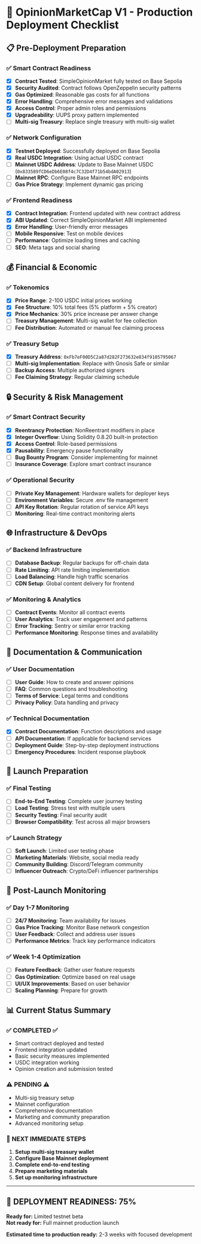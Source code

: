 # 🚀 OpinionMarketCap V1 - Production Deployment Checklist

## 📋 Pre-Deployment Preparation

### ✅ Smart Contract Readiness
- [x] **Contract Tested**: SimpleOpinionMarket fully tested on Base Sepolia
- [x] **Security Audited**: Contract follows OpenZeppelin security patterns
- [x] **Gas Optimized**: Reasonable gas costs for all functions
- [x] **Error Handling**: Comprehensive error messages and validations
- [x] **Access Control**: Proper admin roles and permissions
- [x] **Upgradeability**: UUPS proxy pattern implemented
- [ ] **Multi-sig Treasury**: Replace single treasury with multi-sig wallet

### ✅ Network Configuration
- [x] **Testnet Deployed**: Successfully deployed on Base Sepolia
- [x] **Real USDC Integration**: Using actual USDC contract
- [ ] **Mainnet USDC Address**: Update to Base Mainnet USDC (`0x833589fCD6eDb6E08f4c7C32D4f71b54bdA02913`)
- [ ] **Mainnet RPC**: Configure Base Mainnet RPC endpoints
- [ ] **Gas Price Strategy**: Implement dynamic gas pricing

### ✅ Frontend Readiness
- [x] **Contract Integration**: Frontend updated with new contract address
- [x] **ABI Updated**: Correct SimpleOpinionMarket ABI implemented
- [x] **Error Handling**: User-friendly error messages
- [ ] **Mobile Responsive**: Test on mobile devices
- [ ] **Performance**: Optimize loading times and caching
- [ ] **SEO**: Meta tags and social sharing

## 💰 Financial & Economic

### ✅ Tokenomics
- [x] **Price Range**: 2-100 USDC initial prices working
- [x] **Fee Structure**: 10% total fees (5% platform + 5% creator)
- [x] **Price Mechanics**: 30% price increase per answer change
- [ ] **Treasury Management**: Multi-sig wallet for fee collection
- [ ] **Fee Distribution**: Automated or manual fee claiming process

### ✅ Treasury Setup
- [x] **Treasury Address**: `0xFb7eF00D5C2a87d282F273632e834f9105795067`
- [ ] **Multi-sig Implementation**: Replace with Gnosis Safe or similar
- [ ] **Backup Access**: Multiple authorized signers
- [ ] **Fee Claiming Strategy**: Regular claiming schedule

## 🔒 Security & Risk Management

### ✅ Smart Contract Security
- [x] **Reentrancy Protection**: NonReentrant modifiers in place
- [x] **Integer Overflow**: Using Solidity 0.8.20 built-in protection
- [x] **Access Control**: Role-based permissions
- [x] **Pausability**: Emergency pause functionality
- [ ] **Bug Bounty Program**: Consider implementing for mainnet
- [ ] **Insurance Coverage**: Explore smart contract insurance

### ✅ Operational Security
- [ ] **Private Key Management**: Hardware wallets for deployer keys
- [ ] **Environment Variables**: Secure .env file management
- [ ] **API Key Rotation**: Regular rotation of service API keys
- [ ] **Monitoring**: Real-time contract monitoring alerts

## 🌐 Infrastructure & DevOps

### ✅ Backend Infrastructure
- [ ] **Database Backup**: Regular backups for off-chain data
- [ ] **Rate Limiting**: API rate limiting implementation
- [ ] **Load Balancing**: Handle high traffic scenarios
- [ ] **CDN Setup**: Global content delivery for frontend

### ✅ Monitoring & Analytics
- [ ] **Contract Events**: Monitor all contract events
- [ ] **User Analytics**: Track user engagement and patterns
- [ ] **Error Tracking**: Sentry or similar error tracking
- [ ] **Performance Monitoring**: Response times and availability

## 📖 Documentation & Communication

### ✅ User Documentation
- [ ] **User Guide**: How to create and answer opinions
- [ ] **FAQ**: Common questions and troubleshooting
- [ ] **Terms of Service**: Legal terms and conditions
- [ ] **Privacy Policy**: Data handling and privacy

### ✅ Technical Documentation
- [x] **Contract Documentation**: Function descriptions and usage
- [ ] **API Documentation**: If applicable for backend services
- [ ] **Deployment Guide**: Step-by-step deployment instructions
- [ ] **Emergency Procedures**: Incident response playbook

## 🚨 Launch Preparation

### ✅ Final Testing
- [ ] **End-to-End Testing**: Complete user journey testing
- [ ] **Load Testing**: Stress test with multiple users
- [ ] **Security Testing**: Final security audit
- [ ] **Browser Compatibility**: Test across all major browsers

### ✅ Launch Strategy
- [ ] **Soft Launch**: Limited user testing phase
- [ ] **Marketing Materials**: Website, social media ready
- [ ] **Community Building**: Discord/Telegram community
- [ ] **Influencer Outreach**: Crypto/DeFi influencer partnerships

## 🔧 Post-Launch Monitoring

### ✅ Day 1-7 Monitoring
- [ ] **24/7 Monitoring**: Team availability for issues
- [ ] **Gas Price Tracking**: Monitor Base network congestion
- [ ] **User Feedback**: Collect and address user issues
- [ ] **Performance Metrics**: Track key performance indicators

### ✅ Week 1-4 Optimization
- [ ] **Feature Feedback**: Gather user feature requests
- [ ] **Gas Optimization**: Optimize based on real usage
- [ ] **UI/UX Improvements**: Based on user behavior
- [ ] **Scaling Planning**: Prepare for growth

## 📊 Current Status Summary

### ✅ **COMPLETED ✅**
- Smart contract deployed and tested
- Frontend integration updated
- Basic security measures implemented
- USDC integration working
- Opinion creation and submission tested

### ⚠️ **PENDING ⚠️**
- Multi-sig treasury setup
- Mainnet configuration
- Comprehensive documentation
- Marketing and community preparation
- Advanced monitoring setup

### 🎯 **NEXT IMMEDIATE STEPS**
1. **Setup multi-sig treasury wallet**
2. **Configure Base Mainnet deployment**
3. **Complete end-to-end testing**
4. **Prepare marketing materials**
5. **Set up monitoring infrastructure**

---

## 🚀 **DEPLOYMENT READINESS: 75%**

**Ready for:** Limited testnet beta  
**Not ready for:** Full mainnet production launch

**Estimated time to production ready:** 2-3 weeks with focused development